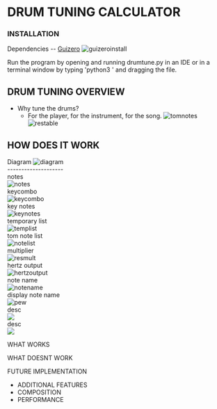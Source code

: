 # DRUM TUNING CALCULATOR

### INSTALLATION

Dependencies -- [Guizero](https://lawsie.github.io/guizero/)
![guizeroinstall](/images/guizeroinstall.png)

Run the program by opening and running drumtune.py in an IDE or in a terminal window by typing 'python3 ' and dragging the file.

## DRUM TUNING OVERVIEW
- Why tune the drums?
  - For the player, for the instrument, for the song.
![tomnotes](/images/tomsizenotes.png)
![restable](/images/restable.png)



## HOW DOES IT WORK
Diagram
![diagram](/images/diagram.png)<br/>
--------------------<br/>
notes <br/>
![notes](/images/notes.png)<br/>
keycombo <br/>
![keycombo](/images/keycombo.png)<br/>
key notes <br/>
![keynotes](/images/keynotes.png)<br/>
temporary list <br/>
![templist](/images/templist.png)<br/>
tom note list <br/>
![notelist](/images/notelist.png)<br/>
multiplier <br/>
![resmult](/images/resmult.png)<br/>
hertz output <br/>
![hertzoutput](/images/hertzoutput.png)<br/>
note name <br/>
![notename](/images/notename.png)<br/>
display note name <br/>
![pew](/images/pew.png)<br/>
desc <br/>
![](/images/.png)<br/>
desc <br/>
![](/images/.png)<br/>

WHAT WORKS

WHAT DOESNT WORK

FUTURE IMPLEMENTATION
- ADDITIONAL FEATURES
- COMPOSITION
- PERFORMANCE
